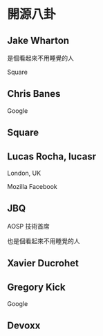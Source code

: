 # 開源八卦

## Jake Wharton

是個看起來不用睡覺的人

Square

## Chris Banes

Google

## Square

## Lucas Rocha, lucasr

London, UK

Mozilla
Facebook

## JBQ

AOSP 技術首席

也是個看起來不用睡覺的人

## Xavier Ducrohet

## Gregory Kick

Google

## Devoxx

